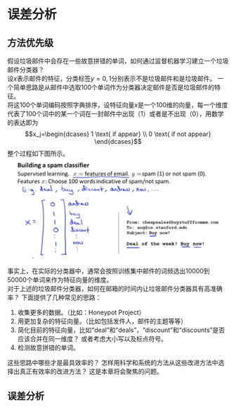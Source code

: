 # 误差分析
## 方法优先级
假设垃圾邮件中会存在一些故意拼错的单词，如何通过监督机器学习建立一个垃圾邮件分类器？   
设$x$表示邮件的特征，分类标签$y={0,1}$分别表示不是垃圾邮件和是垃圾邮件。 
一个简单思路是从邮件中选取100个单词作为分类器决定邮件是否是垃圾邮件的特征。  
将这100个单词编码按照字典排序，设特征向量$x$是一个100维的向量，每一个维度代表了100个词中的某一个词在一封邮件中出现（1）或者是不出现（0），用数学的表达即为
$$x_j=\begin{dcases}
    1 \text{   if appear} \\
    0 \text{   if not appear}
\end{dcases}$$
整个过程如下图所示。   
![](https://raw.githubusercontent.com/l61012345/Pic/master/img/20210314150605.png)    

事实上，在实际的分类器中，通常会按照训练集中邮件的词频选出10000到50000个单词来作为特征向量的维度。   
对于上述的垃圾邮件分类器，如何在邮箱的时间内让垃圾邮件分类器具有高准确率？ 下面提供了几种常见的思路：   
1. 收集更多的数据。（比如：Honeypot Project）    
2. 用更加复杂的特征向量。（比如包括发件人，邮件的主题等等）    
3. 简化目前的特征向量，比如“deal”和“deals”，“discount”和“discounts”是否应该合并在同一维度？ 或者考虑大小写以及标点符号。  
4. 检测故意拼错的单词。  

   
这些思路中哪些才是最具效率的？ 怎样用科学和系统的方法从这些改进方法中选择出真正有效率的改进方法？ 这是本章将会聚焦的问题。   

## 误差分析